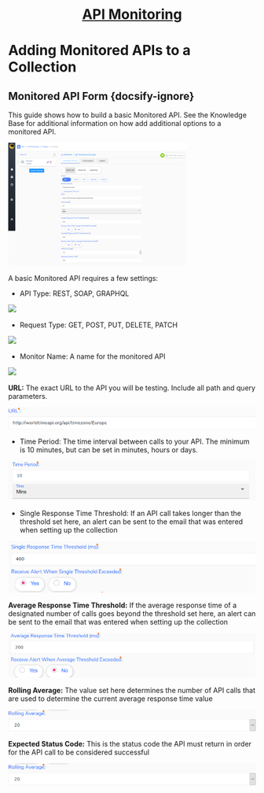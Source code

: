 <h1 style="text-align: center; text-decoration:underline; font-weight: bold;">API Monitoring</h1>

# Adding Monitored APIs to a Collection
## Monitored API Form  {docsify-ignore}  

This guide shows how to build a basic Monitored API. See the Knowledge Base for additional information on how add additional options to a monitored API.

![](../../../_media/_apiMonitoringImgs/Aspose.Words.752ed8cd-8f62-4f5e-a43d-3af5acb4dbd1.009.png) 

A basic Monitored API requires a few settings:

- API Type: REST, SOAP, GRAPHQL

![](../../../_media/_apiMonitoringImgs/Aspose.Words.752ed8cd-8f62-4f5e-a43d-3af5acb4dbd1.0010.png) 

- Request Type: GET, POST, PUT, DELETE, PATCH

![](../../../_media/_apiMonitoringImgs/Aspose.Words.752ed8cd-8f62-4f5e-a43d-3af5acb4dbd1.0011.png) 

- Monitor Name: A name for the monitored API

![](../../../_media/_apiMonitoringImgs/Aspose.Words.752ed8cd-8f62-4f5e-a43d-3af5acb4dbd1.0012.png) 

**URL:** The exact URL to the API you will be testing. Include all path and query parameters.

![](../../../_media/_apiMonitoringImgs/Aspose.Words.55549bf5-5cbd-4794-a8ae-ae7657cb7b04.013.png) 

- Time Period: The time interval between calls to your API. The minimum is 10 minutes, but can be set in minutes, hours or days.

![](../../../_media/_apiMonitoringImgs/Aspose.Words.55549bf5-5cbd-4794-a8ae-ae7657cb7b04.014.png)

- Single Response Time Threshold: If an API call takes longer than the threshold set here, an alert can be sent to the email that was entered when setting up the collection

![](../../../_media/_apiMonitoringImgs/Aspose.Words.55549bf5-5cbd-4794-a8ae-ae7657cb7b04.015.png) 

**Average Response Time Threshold:** If the average response time of a designated number of calls goes beyond the threshold set here, an alert can be sent to the email that was entered when setting up the collection

![](../../../_media/_apiMonitoringImgs/Aspose.Words.55549bf5-5cbd-4794-a8ae-ae7657cb7b04.016.png) 

**Rolling Average:** The value set here determines the number of API calls that are used to determine the current average response time value

![](../../../_media/_apiMonitoringImgs/Aspose.Words.55549bf5-5cbd-4794-a8ae-ae7657cb7b04.017.png) 

**Expected Status Code:** This is the status code the API must return in order for the API call to be considered successful

![](../../../_media/_apiMonitoringImgs/Aspose.Words.55549bf5-5cbd-4794-a8ae-ae7657cb7b04.017.png) 